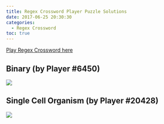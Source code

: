 ```yaml
---
title: Regex Crossword Player Puzzle Solutions
date: 2017-06-25 20:30:30
categories:
  - Regex Crossword
toc: true
---
```


[Play Regex Crossword here](https://www.regexcrossword.com)

<!--more-->

## Binary (by Player #6450)
![](/images/regex/player1.JPG)

## Single Cell Organism (by Player #20428)
![](/images/regex/player2.JPG)
